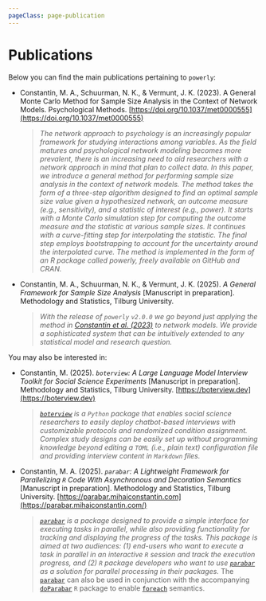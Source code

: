 ```yaml
---
pageClass: page-publication
---
```


# Publications

Below you can find the main publications pertaining to `powerly`:

- Constantin, M. A., Schuurman, N. K., & Vermunt, J. K. (2023). A General Monte
Carlo Method for Sample Size Analysis in the Context of Network Models.
Psychological Methods. [https://doi.org/10.1037/met0000555](https://doi.org/10.1037/met0000555)

    > _The network approach to psychology is an increasingly popular framework
    > for studying interactions among variables. As the field matures and
    > psychological network modeling becomes more prevalent, there is an
    > increasing need to aid researchers with a network approach in mind that
    > plan to collect data. In this paper, we introduce a general method for
    > performing sample size analysis in the context of network models. The
    > method takes the form of a three-step algorithm designed to find an
    > optimal sample size value given a hypothesized network, an outcome measure
    > (e.g., sensitivity), and a statistic of interest (e.g., power). It starts
    > with a Monte Carlo simulation step for computing the outcome measure and
    > the statistic at various sample sizes. It continues with a curve-fitting
    > step for interpolating the statistic. The final step employs bootstrapping
    > to account for the uncertainty around the interpolated curve. The method
    > is implemented in the form of an R package called powerly, freely
    > available on GitHub and CRAN._

- Constantin, M. A., Schuurman, N. K., & Vermunt, J. K. (2025). _A General
  Framework for Sample Size Analysis_ [Manuscript in preparation]. Methodology
  and Statistics, Tilburg University.

    > _With the release of `powerly` `v2.0.0` we go beyond just applying the
    > method in [Constantin et al. (2023)](https://doi.org/10.1037/met0000555)
    > to network models. We provide a sophisticated system that can be
    > intuitively extended to any statistical model and research question._


You may also be interested in:

- Constantin, M. (2025). _`boterview`: A Large Language Model Interview Toolkit
  for Social Science Experiments_ [Manuscript in preparation]. Methodology and
  Statistics, Tilburg University. [https://boterview.dev](https://boterview.dev)

    > _[`boterview`](https://boterview.dev) is a `Python` package that enables
    > social science researchers to easily deploy chatbot-based interviews with
    > customizable protocols and randomized condition assignment. Complex study
    > designs can be easily set up without programming knowledge beyond editing
    > a `TOML` (i.e., plain text) configuration file and providing interview
    > content in `Markdown` files._

- Constantin, M. A. (2025). _`parabar`: A Lightweight Framework for
    Parallelizing `R` Code With Asynchronous and Decoration Semantics_
    [Manuscript in preparation]. Methodology and Statistics, Tilburg University.
    [https://parabar.mihaiconstantin.com](https://parabar.mihaiconstantin.com/)

    > _[`parabar`](https://parabar.mihaiconstantin.com/) is a package designed
    > to provide a simple interface for executing tasks in parallel, while also
    > providing functionality for tracking and displaying the progress of the
    > tasks. This package is aimed at two audiences: (1) end-users who want to
    > execute a task in parallel in an interactive `R` session and track the
    > execution progress, and (2) `R` package developers who want to use
    > [`parabar`](https://parabar.mihaiconstantin.com/) as a solution for
    > parallel processing in their packages._ The
    > [`parabar`](https://parabar.mihaiconstantin.com/) can also be used in
    > conjunction with the accompanying
    > [`doParabar`](https://parabar.mihaiconstantin.com/articles/foreach) `R`
    > package to enable
    > [`foreach`](https://github.com/RevolutionAnalytics/foreach) semantics.
